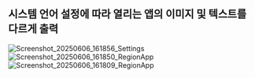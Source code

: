 ## 시스템 언어 설정에 따라 열리는 앱의 이미지 및 텍스트를 다르게 출력
![Screenshot_20250606_161856_Settings](https://github.com/user-attachments/assets/6bc88dcf-edf4-4ccb-88cc-90b7409ddcf7)
![Screenshot_20250606_161850_RegionApp](https://github.com/user-attachments/assets/041a7fb3-2697-464a-be3a-2d2dc0c81121)
![Screenshot_20250606_161809_RegionApp](https://github.com/user-attachments/assets/945aadd1-232c-4d7b-977a-518b59f1d310)
